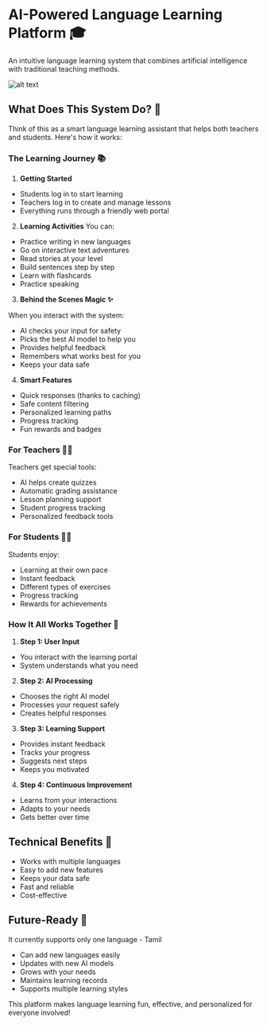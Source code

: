 # AI-Powered Language Learning Platform 🎓

An intuitive language learning system that combines artificial intelligence with traditional teaching methods.

![alt text](GenAi-Architecture.png)

## What Does This System Do? 🤔

Think of this as a smart language learning assistant that helps both teachers and students. Here's how it works:

### The Learning Journey 📚

1. **Getting Started**
  - Students log in to start learning
  - Teachers log in to create and manage lessons
  - Everything runs through a friendly web portal

2. **Learning Activities**
  You can:
  - Practice writing in new languages
  - Go on interactive text adventures
  - Read stories at your level
  - Build sentences step by step
  - Learn with flashcards
  - Practice speaking

3. **Behind the Scenes Magic ✨**

  When you interact with the system:
  - AI checks your input for safety
  - Picks the best AI model to help you
  - Provides helpful feedback
  - Remembers what works best for you
  - Keeps your data safe

4. **Smart Features**
  - Quick responses (thanks to caching)
  - Safe content filtering
  - Personalized learning paths
  - Progress tracking
  - Fun rewards and badges

### For Teachers 👩‍🏫

Teachers get special tools:
- AI helps create quizzes
- Automatic grading assistance
- Lesson planning support
- Student progress tracking
- Personalized feedback tools

### For Students 👨‍🎓

Students enjoy:
- Learning at their own pace
- Instant feedback
- Different types of exercises
- Progress tracking
- Rewards for achievements

### How It All Works Together 🔄

1. **Step 1: User Input**
  - You interact with the learning portal
  - System understands what you need

2. **Step 2: AI Processing**
  - Chooses the right AI model
  - Processes your request safely
  - Creates helpful responses

3. **Step 3: Learning Support**
  - Provides instant feedback
  - Tracks your progress
  - Suggests next steps
  - Keeps you motivated

4. **Step 4: Continuous Improvement**
  - Learns from your interactions
  - Adapts to your needs
  - Gets better over time

## Technical Benefits 🔧

- Works with multiple languages
- Easy to add new features
- Keeps your data safe
- Fast and reliable
- Cost-effective

## Future-Ready 🚀
It currently supports only one language - Tamil

- Can add new languages easily
- Updates with new AI models
- Grows with your needs
- Maintains learning records
- Supports multiple learning styles

This platform makes language learning fun, effective, and personalized for everyone involved!